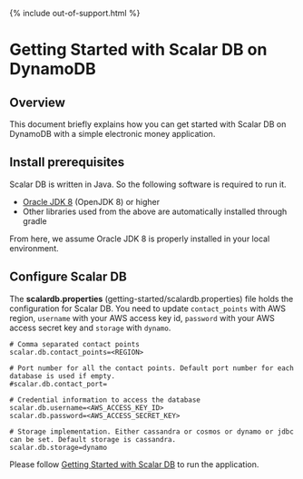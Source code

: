 {% include out-of-support.html %}

# Getting Started with Scalar DB on DynamoDB

## Overview
This document briefly explains how you can get started with Scalar DB on DynamoDB with a simple electronic money application.

## Install prerequisites

Scalar DB is written in Java. So the following software is required to run it.

* [Oracle JDK 8](https://www.oracle.com/technetwork/java/javase/downloads/jdk8-downloads-2133151.html) (OpenJDK 8) or higher
* Other libraries used from the above are automatically installed through gradle
        
From here, we assume Oracle JDK 8 is properly installed in your local environment.

## Configure Scalar DB
    
The **scalardb.properties** (getting-started/scalardb.properties) file holds the configuration for Scalar DB. You need to update `contact_points` with AWS region, `username` with your AWS access key id, `password` with your AWS access secret key and `storage` with `dynamo`.
```
# Comma separated contact points
scalar.db.contact_points=<REGION>

# Port number for all the contact points. Default port number for each database is used if empty.
#scalar.db.contact_port=

# Credential information to access the database
scalar.db.username=<AWS_ACCESS_KEY_ID>
scalar.db.password=<AWS_ACCESS_SECRET_KEY>

# Storage implementation. Either cassandra or cosmos or dynamo or jdbc can be set. Default storage is cassandra.
scalar.db.storage=dynamo
```

Please follow [Getting Started with Scalar DB](getting-started-with-scalardb.md) to run the application.
